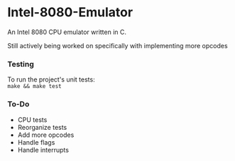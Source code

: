 # Intel-8080-Emulator
An Intel 8080 CPU emulator written in C.  
  
Still actively being worked on specifically with implementing more opcodes  
  
### Testing
To run the project's unit tests:  
`make && make test`    

### To-Do  

- CPU tests  
- Reorganize tests
- Add more opcodes
- Handle flags
- Handle interrupts